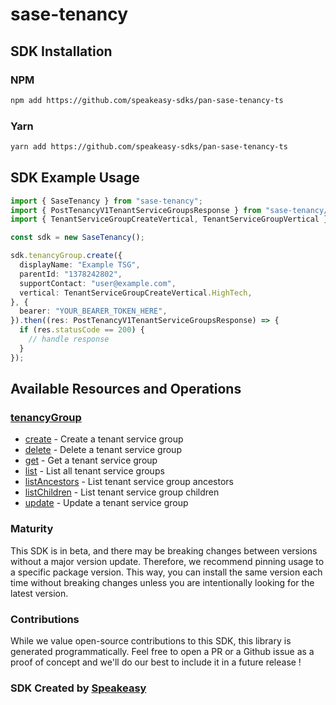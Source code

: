 # sase-tenancy

<!-- Start SDK Installation -->
## SDK Installation

### NPM

```bash
npm add https://github.com/speakeasy-sdks/pan-sase-tenancy-ts
```

### Yarn

```bash
yarn add https://github.com/speakeasy-sdks/pan-sase-tenancy-ts
```
<!-- End SDK Installation -->

## SDK Example Usage
<!-- Start SDK Example Usage -->
```typescript
import { SaseTenancy } from "sase-tenancy";
import { PostTenancyV1TenantServiceGroupsResponse } from "sase-tenancy/dist/sdk/models/operations";
import { TenantServiceGroupCreateVertical, TenantServiceGroupVertical } from "sase-tenancy/dist/sdk/models/shared";

const sdk = new SaseTenancy();

sdk.tenancyGroup.create({
  displayName: "Example TSG",
  parentId: "1378242802",
  supportContact: "user@example.com",
  vertical: TenantServiceGroupCreateVertical.HighTech,
}, {
  bearer: "YOUR_BEARER_TOKEN_HERE",
}).then((res: PostTenancyV1TenantServiceGroupsResponse) => {
  if (res.statusCode == 200) {
    // handle response
  }
});
```
<!-- End SDK Example Usage -->

<!-- Start SDK Available Operations -->
## Available Resources and Operations


### [tenancyGroup](docs/tenancygroup/README.md)

* [create](docs/tenancygroup/README.md#create) - Create a tenant service group
* [delete](docs/tenancygroup/README.md#delete) - Delete a tenant service group
* [get](docs/tenancygroup/README.md#get) - Get a tenant service group
* [list](docs/tenancygroup/README.md#list) - List all tenant service groups
* [listAncestors](docs/tenancygroup/README.md#listancestors) - List tenant service group ancestors
* [listChildren](docs/tenancygroup/README.md#listchildren) - List tenant service group children
* [update](docs/tenancygroup/README.md#update) - Update a tenant service group
<!-- End SDK Available Operations -->

### Maturity

This SDK is in beta, and there may be breaking changes between versions without a major version update. Therefore, we recommend pinning usage
to a specific package version. This way, you can install the same version each time without breaking changes unless you are intentionally
looking for the latest version.

### Contributions

While we value open-source contributions to this SDK, this library is generated programmatically.
Feel free to open a PR or a Github issue as a proof of concept and we'll do our best to include it in a future release !

### SDK Created by [Speakeasy](https://docs.speakeasyapi.dev/docs/using-speakeasy/client-sdks)

